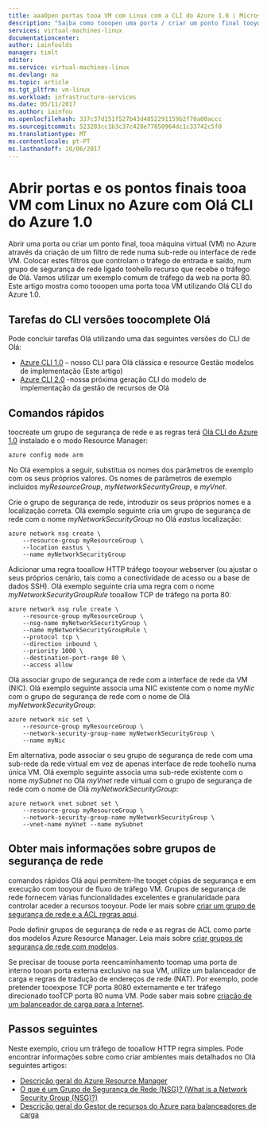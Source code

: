 ```yaml
---
title: aaaOpen portas tooa VM com Linux com a CLI do Azure 1.0 | Microsoft Docs
description: "Saiba como tooopen uma porta / criar um ponto final tooyour VM com Linux utilizando a implementação de Gestor de recursos do Azure Olá modelar e Olá CLI do Azure 1.0"
services: virtual-machines-linux
documentationcenter: 
author: iainfoulds
manager: timlt
editor: 
ms.service: virtual-machines-linux
ms.devlang: na
ms.topic: article
ms.tgt_pltfrm: vm-linux
ms.workload: infrastructure-services
ms.date: 05/11/2017
ms.author: iainfou
ms.openlocfilehash: 337c37d151f527b43d4852291159b2f70a00accc
ms.sourcegitcommit: 523283cc1b3c37c428e77850964dc1c33742c5f0
ms.translationtype: MT
ms.contentlocale: pt-PT
ms.lasthandoff: 10/06/2017
---
```

# <a name="opening-ports-and-endpoints-tooa-linux-vm-in-azure-using-hello-azure-cli-10"></a>Abrir portas e os pontos finais tooa VM com Linux no Azure com Olá CLI do Azure 1.0
Abrir uma porta ou criar um ponto final, tooa máquina virtual (VM) no Azure através da criação de um filtro de rede numa sub-rede ou interface de rede VM. Colocar estes filtros que controlam o tráfego de entrada e saído, num grupo de segurança de rede ligado toohello recurso que recebe o tráfego de Olá. Vamos utilizar um exemplo comum de tráfego da web na porta 80. Este artigo mostra como tooopen uma porta tooa VM utilizando Olá CLI do Azure 1.0.


## <a name="cli-versions-toocomplete-hello-task"></a>Tarefas do CLI versões toocomplete Olá
Pode concluir tarefas Olá utilizando uma das seguintes versões do CLI de Olá:

- [Azure CLI 1.0](#quick-commands) – nosso CLI para Olá clássica e resource Gestão modelos de implementação (Este artigo)
- [Azure CLI 2.0](nsg-quickstart.md) -nossa próxima geração CLI do modelo de implementação da gestão de recursos de Olá


## <a name="quick-commands"></a>Comandos rápidos
toocreate um grupo de segurança de rede e as regras terá [Olá CLI do Azure 1.0](../../cli-install-nodejs.md) instalado e o modo Resource Manager:

```azurecli
azure config mode arm
```

No Olá exemplos a seguir, substitua os nomes dos parâmetros de exemplo com os seus próprios valores. Os nomes de parâmetros de exemplo incluídos *myResourceGroup*, *myNetworkSecurityGroup*, e *myVnet*.

Crie o grupo de segurança de rede, introduzir os seus próprios nomes e a localização correta. Olá exemplo seguinte cria um grupo de segurança de rede com o nome *myNetworkSecurityGroup* no Olá *eastus* localização:

```azurecli
azure network nsg create \
    --resource-group myResourceGroup \
    --location eastus \
    --name myNetworkSecurityGroup
```

Adicionar uma regra tooallow HTTP tráfego tooyour webserver (ou ajustar o seus próprios cenário, tais como a conectividade de acesso ou a base de dados SSH). Olá exemplo seguinte cria uma regra com o nome *myNetworkSecurityGroupRule* tooallow TCP de tráfego na porta 80:

```azurecli
azure network nsg rule create \
    --resource-group myResourceGroup \
    --nsg-name myNetworkSecurityGroup \
    --name myNetworkSecurityGroupRule \
    --protocol tcp \
    --direction inbound \
    --priority 1000 \
    --destination-port-range 80 \
    --access allow
```

Olá associar grupo de segurança de rede com a interface de rede da VM (NIC). Olá exemplo seguinte associa uma NIC existente com o nome *myNic* com o grupo de segurança de rede com o nome de Olá *myNetworkSecurityGroup*:

```azurecli
azure network nic set \
    --resource-group myResourceGroup \
    --network-security-group-name myNetworkSecurityGroup \
    --name myNic
```

Em alternativa, pode associar o seu grupo de segurança de rede com uma sub-rede da rede virtual em vez de apenas interface de rede toohello numa única VM. Olá exemplo seguinte associa uma sub-rede existente com o nome *mySubnet* no Olá *myVnet* rede virtual com o grupo de segurança de rede com o nome de Olá *myNetworkSecurityGroup*:

```azurecli
azure network vnet subnet set \
    --resource-group myResourceGroup \
    --network-security-group-name myNetworkSecurityGroup \
    --vnet-name myVnet --name mySubnet
```

## <a name="more-information-on-network-security-groups"></a>Obter mais informações sobre grupos de segurança de rede
comandos rápidos Olá aqui permitem-lhe tooget cópias de segurança e em execução com tooyour de fluxo de tráfego VM. Grupos de segurança de rede fornecem várias funcionalidades excelentes e granularidade para controlar aceder a recursos tooyour. Pode ler mais sobre [criar um grupo de segurança de rede e a ACL regras aqui](../../virtual-network/virtual-networks-create-nsg-arm-cli.md).

Pode definir grupos de segurança de rede e as regras de ACL como parte dos modelos Azure Resource Manager. Leia mais sobre [criar grupos de segurança de rede com modelos](../../virtual-network/virtual-networks-create-nsg-arm-template.md).

Se precisar de toouse porta reencaminhamento toomap uma porta de interno tooan porta externa exclusivo na sua VM, utilize um balanceador de carga e regras de tradução de endereços de rede (NAT). Por exemplo, pode pretender tooexpose TCP porta 8080 externamente e ter tráfego direcionado tooTCP porta 80 numa VM. Pode saber mais sobre [criação de um balanceador de carga para a Internet](../../load-balancer/load-balancer-get-started-internet-arm-cli.md).

## <a name="next-steps"></a>Passos seguintes
Neste exemplo, criou um tráfego de tooallow HTTP regra simples. Pode encontrar informações sobre como criar ambientes mais detalhados no Olá seguintes artigos:

* [Descrição geral do Azure Resource Manager](../../azure-resource-manager/resource-group-overview.md)
* [O que é um Grupo de Segurança de Rede (NSG)? (What is a Network Security Group (NSG)?)](../../virtual-network/virtual-networks-nsg.md)
* [Descrição geral do Gestor de recursos do Azure para balanceadores de carga](../../load-balancer/load-balancer-arm.md)

